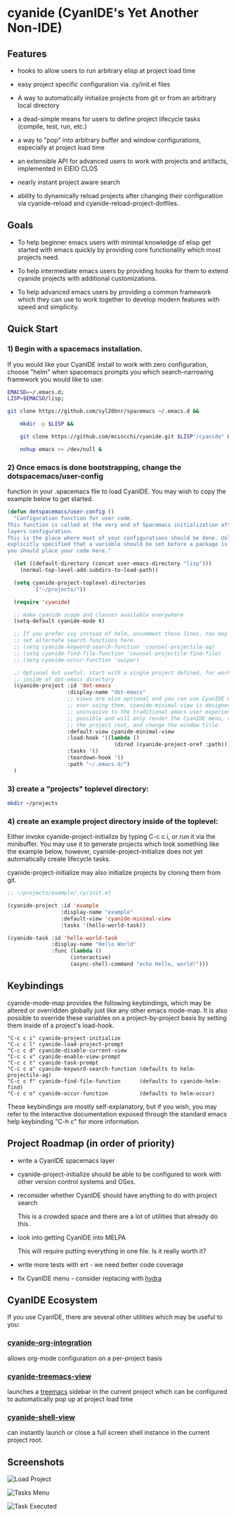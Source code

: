 # cyanide (CyanIDE's Yet Another Non-IDE)

## Features

* hooks to allow users to run arbitrary elisp at project load time

* easy project specific configuration via .cy/init.el files

* A way to automatically initialize projects from git or from an arbitrary local directory

* a dead-simple means for users to define project lifecycle tasks (compile,
  test, run, etc.)

* a way to "pop" into arbitrary buffer and window configurations, especially at
  project load time

* an extensible API for advanced users to work with projects and artifacts,
  implemented in EIEIO CLOS

* nearly instant project aware search

* ability to dynamically reload projects after changing their configuration via
  cyanide-reload and cyanide-reload-project-dotfiles.

## Goals

* To help beginner emacs users with minimal knowledge of elisp get started
   with emacs quickly by providing core functionality which most projects need.

* To help intermediate emacs users by providing hooks for them to extend
   cyanide projects with additional customizations.

* To help advanced emacs users by providing a common framework which they can
   use to work together to develop modern features with speed and simplicity.

## Quick Start

### 1) Begin with a spacemacs installation.

If you would like your CyanIDE install to work with zero configuration, choose
"helm" when spacemacs prompts you which search-narrowing framework you would
like to use:

```bash
EMACSD=~/.emacs.d;
LISP=$EMACSD/lisp;

git clone https://github.com/syl20bnr/spacemacs ~/.emacs.d &&

    mkdir -p $LISP &&

    git clone https://github.com/mciocchi/cyanide.git $LISP"/cyanide" &&

    nohup emacs >> /dev/null &
```

### 2) Once emacs is done bootstrapping, change the dotspacemacs/user-config
function in your .spacemacs file to load CyanIDE. You may wish to copy the
example below to get started.

```lisp
(defun dotspacemacs/user-config ()
  "Configuration function for user code.
This function is called at the very end of Spacemacs initialization after
layers configuration.
This is the place where most of your configurations should be done. Unless it is
explicitly specified that a variable should be set before a package is loaded,
you should place your code here."

  (let ((default-directory (concat user-emacs-directory "lisp")))
    (normal-top-level-add-subdirs-to-load-path))

  (setq cyanide-project-toplevel-directories
        `("~/projects/"))

  (require 'cyanide)

  ;; make cyanide scope and classes available everywhere
  (setq-default cyanide-mode t)

  ;; If you prefer ivy instead of helm, uncomment these lines. You may also
  ;; set alternate search functions here.
  ;; (setq cyanide-keyword-search-function 'counsel-projectile-ag)
  ;; (setq cyanide-find-file-function 'counsel-projectile-find-file)
  ;; (setq cyanide-occur-function 'swiper)

  ;; Optional but useful: start with a single project defined, for working
  ;; inside of dot-emacs directory
  (cyanide-project :id 'dot-emacs
                   :display-name "dot-emacs"
                   ;; views are also optional and you can use CyanIDE without
                   ;; ever using them. cyanide-minimal-view is designed to be as
                   ;; uninvasive to the traditional emacs user experience as
                   ;; possible and will only render the CyanIDE menu, cd into
                   ;; the project root, and change the window title.
                   :default-view cyanide-minimal-view
                   :load-hook '((lambda ()
                                  (dired (cyanide-project-oref :path))))
                   :tasks '()
                   :teardown-hook '()
                   :path "~/.emacs.d/")
  )
```

### 3) create a "projects" toplevel directory:

```bash
mkdir ~/projects
```

### 4) create an example project directory inside of the toplevel:

Either invoke cyanide-project-initialize by typing C-c c i, or run it via the
minibuffer. You may use it to generate projects which look something like the
example below, however, cyanide-project-initialize does not yet automatically
create lifecycle tasks.

cyanide-project-initialize may also initialize projects by cloning them from git.

```lisp
;; ~/projects/example/.cy/init.el

(cyanide-project :id 'example
                 :display-name "example"
                 :default-view 'cyanide-minimal-view
                 :tasks '(hello-world-task))

(cyanide-task :id 'hello-world-task
              :display-name "Hello World"
              :func (lambda ()
                    (interactive)
                    (async-shell-command "echo Hello, world!")))
```

## Keybindings

cyanide-mode-map provides the following keybindings, which may be altered or
overridden globally just like any other emacs mode-map. It is also possible to
override these variables on a project-by-project basis by setting them inside of
a project's load-hook.

```
"C-c c i" cyanide-project-initialize
"C-c c l" cyanide-load-project-prompt
"C-c c d" cyanide-disable-current-view
"C-c c v" cyanide-enable-view-prompt
"C-c c t" cyanide-task-prompt
"C-c c a" cyanide-keyword-search-function (defaults to helm-projectile-ag)
"C-c c f" cyanide-find-file-function      (defaults to cyanide-helm-find)
"C-c c o" cyanide-occur-function          (defaults to helm-occur)
```

These keybindings are mostly self-explanatory, but if you wish, you may refer to
the interactive documentation exposed through the standard emacs help keybinding
"C-h c" for more information.

## Project Roadmap (in order of priority)

* write a CyanIDE spacemacs layer

* cyanide-project-initialize should be able to be configured to work with other
  version control systems and OSes.
  
* reconsider whether CyanIDE should have anything to do with project search

  This is a crowded space and there are a lot of utilities that already do this.

* look into getting CyanIDE into MELPA

  This will require putting everything in one file. Is it really worth it?

* write more tests with ert - we need better code coverage

* fix CyanIDE menu - consider replacing with [hydra](https://github.com/abo-abo/hydra)

## CyanIDE Ecosystem

If you use CyanIDE, there are several other utilities which may be useful to you:

### [cyanide-org-integration](https://github.com/mciocchi/cyanide-org-integration)

allows org-mode configuration on a per-project basis

### [cyanide-treemacs-view](https://github.com/mciocchi/cyanide-treemacs-view)

launches a [treemacs](https://github.com/Alexander-Miller/treemacs) sidebar in the current project
which can be configured to automatically pop up at project load time

### [cyanide-shell-view](https://github.com/mciocchi/cyanide-shell-view)

can instantly launch or close a full screen shell instance in the current
project root.

## Screenshots

![Load Project](https://i.imgur.com/z14mLs8.png "Load Project Prompt")

![Tasks Menu](https://i.imgur.com/76YKADT.png "Tasks Menu")

![Task Executed](https://i.imgur.com/IrLEIWF.png "Task Executed")
